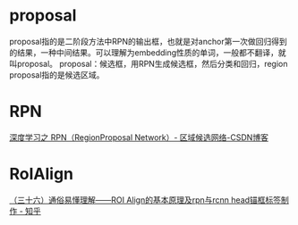 # proposal

proposal指的是二阶段方法中RPN的输出框，也就是对anchor第一次做回归得到的结果，一种中间结果。可以理解为embedding性质的单词，一般都不翻译，就叫proposal。
proposal：候选框，用RPN生成候选框，然后分类和回归，region proposal指的是候选区域。



# RPN

[深度学习之 RPN（RegionProposal Network）- 区域候选网络-CSDN博客](https://blog.csdn.net/fenglepeng/article/details/117898968)



# RoIAlign

[（三十六）通俗易懂理解——ROI Align的基本原理及rpn与rcnn head锚框标签制作 - 知乎](https://zhuanlan.zhihu.com/p/73113289)